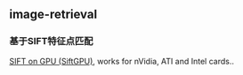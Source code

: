 ## image-retrieval

### 基于SIFT特征点匹配

[SIFT on GPU (SiftGPU)](http://ccwu.me/), works for nVidia, ATI and Intel cards..
